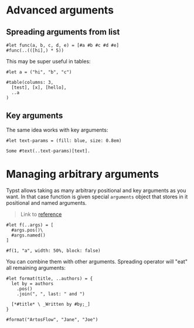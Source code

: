# Advanced arguments
## Spreading arguments from list
```typ
#let func(a, b, c, d, e) = [#a #b #c #d #e]
#func(..(([hi],) * 5))
```

This may be super useful in tables:
```typ
#let a = ("hi", "b", "c")

#table(columns: 3,
  [test], [x], [hello],
  ..a
)
```

## Key arguments
The same idea works with key arguments:
```typ
#let text-params = (fill: blue, size: 0.8em)

Some #text(..text-params)[text].
```

# Managing arbitrary arguments
Typst allows taking as many arbitrary positional and key arguments as you want.
In that case function is given special `arguments` object that stores in it
positional and named arguments.

> Link to [reference](https://typst.app/docs/reference/foundations/arguments/)

```typ
#let f(..args) = [
  #args.pos()\
  #args.named()
]

#f(1, "a", width: 50%, block: false)
```

You can combine them with other arguments. Spreading operator will "eat" all remaining arguments:

```typ
#let format(title, ..authors) = {
  let by = authors
    .pos()
    .join(", ", last: " and ")

  [*#title* \ _Written by #by;_]
}

#format("ArtosFlow", "Jane", "Joe")
```
